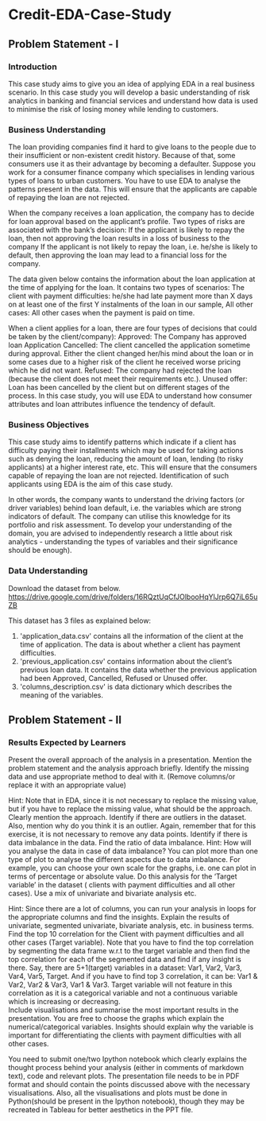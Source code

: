 # Credit-EDA-Case-Study

## Problem Statement - I
 
### Introduction
This case study aims to give you an idea of applying EDA in a real business scenario. In this case study you will develop a basic understanding of risk analytics in banking and financial services and understand how data is used to minimise the risk of losing money while lending to customers.


### Business Understanding
The loan providing companies find it hard to give loans to the people due to their insufficient or non-existent credit history. Because of that, some consumers use it as their advantage by becoming a defaulter. Suppose you work for a consumer finance company which specialises in lending various types of loans to urban customers. You have to use EDA to analyse the patterns present in the data. This will ensure that the applicants are capable of repaying the loan are not rejected.


When the company receives a loan application, the company has to decide for loan approval based on the applicant’s profile. Two types of risks are associated with the bank’s decision:
  If the applicant is likely to repay the loan, then not approving the loan results in a loss of business to the company
  If the applicant is not likely to repay the loan, i.e. he/she is likely to default, then approving the loan may lead to a financial loss for the company.

 
The data given below contains the information about the loan application at the time of applying for the loan. It contains two types of scenarios:
  The client with payment difficulties: he/she had late payment more than X days on at least one of the first Y instalments of the loan in our sample,
  All other cases: All other cases when the payment is paid on time.


When a client applies for a loan, there are four types of decisions that could be taken by the client/company):
  Approved: The Company has approved loan Application
  Cancelled: The client cancelled the application sometime during approval. Either the client changed her/his mind about the loan or in some cases due to a higher risk of the client he received worse pricing which he did not want.
  Refused: The company had rejected the loan (because the client does not meet their requirements etc.).
  Unused offer:  Loan has been cancelled by the client but on different stages of the process.
In this case study, you will use EDA to understand how consumer attributes and loan attributes influence the tendency of default.


### Business Objectives
This case study aims to identify patterns which indicate if a client has difficulty paying their installments which may be used for taking actions such as denying the loan, reducing the amount of loan, lending (to risky applicants) at a higher interest rate, etc. This will ensure that the consumers capable of repaying the loan are not rejected. Identification of such applicants using EDA is the aim of this case study.

In other words, the company wants to understand the driving factors (or driver variables) behind loan default, i.e. the variables which are strong indicators of default.  The company can utilise this knowledge for its portfolio and risk assessment.
To develop your understanding of the domain, you are advised to independently research a little about risk analytics - understanding the types of variables and their significance should be enough).

 
### Data Understanding
Download the dataset from below.
https://drive.google.com/drive/folders/16RQztUqCfJOlbooHqYlJrp6Q7iL65uZB

This dataset has 3 files as explained below: 
  1. 'application_data.csv'  contains all the information of the client at the time of application. The data is about whether a client has payment difficulties.
  2. 'previous_application.csv' contains information about the client’s previous loan data. It contains the data whether the previous application had been Approved, Cancelled, Refused or Unused offer.
  3. 'columns_description.csv' is data dictionary which describes the meaning of the variables.


## Problem Statement - II
 

### Results Expected by Learners
 Present the overall approach of the analysis in a presentation. Mention the problem statement and the analysis approach briefly.
 Identify the missing data and use appropriate method to deal with it. (Remove columns/or replace it with an appropriate value)

Hint: Note that in EDA, since it is not necessary to replace the missing value, but if you have to replace the missing value, what should be the approach. Clearly mention the approach.
 Identify if there are outliers in the dataset. Also, mention why do you think it is an outlier. Again, remember that for this exercise, it is not necessary to remove any data points.
 Identify if there is data imbalance in the data. Find the ratio of data imbalance.
Hint: How will you analyse the data in case of data imbalance? You can plot more than one type of plot to analyse the different aspects due to data imbalance. For example, you can choose your own scale for the graphs, i.e. one can plot in terms of percentage or absolute value. Do this analysis for the ‘Target variable’ in the dataset ( clients with payment difficulties and all other cases). Use a mix of univariate and bivariate analysis etc.

Hint: Since there are a lot of columns, you can run your analysis in loops for the appropriate columns and find the insights.
 Explain the results of univariate, segmented univariate, bivariate analysis, etc. in business terms.
 Find the top 10 correlation for the Client with payment difficulties and all other cases (Target variable). Note that you have to find the top correlation by segmenting the data frame w.r.t to the target variable and then find the top correlation for each of the segmented data and find if any insight is there.  Say, there are 5+1(target) variables in a dataset: Var1, Var2, Var3, Var4, Var5, Target. And if you have to find top 3 correlation, it can be: Var1 & Var2, Var2 & Var3, Var1 & Var3. Target variable will not feature in this correlation as it is a categorical variable and not a continuous variable which is increasing or decreasing.  
 Include visualisations and summarise the most important results in the presentation. You are free to choose the graphs which explain the numerical/categorical variables. Insights should explain why the variable is important for differentiating the clients with payment difficulties with all other cases. 

You need to submit one/two Ipython notebook which clearly explains the thought process behind your analysis (either in comments of markdown text), code and relevant plots. The presentation file needs to be in PDF format and should contain the points discussed above with the necessary visualisations. Also, all the visualisations and plots must be done in Python(should be present in the Ipython notebook), though they may be recreated in Tableau for better aesthetics in the PPT file.
